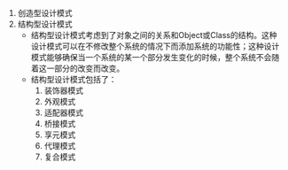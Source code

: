 1. 创造型设计模式
2. 结构型设计模式
    - 结构型设计模式考虑到了对象之间的关系和Object或Class的结构。这种设计模式可以在不修改整个系统的情况下而添加系统的功能性；这种设计模式能够确保当一个系统的某一个部分发生变化的时候，整个系统不会随着这一部分的改变而改变。
    - 结构型设计模式包括了：
        1. 装饰器模式
        2. 外观模式
        3. 适配器模式
        4. 桥接模式
        5. 享元模式
        6. 代理模式
        7. 复合模式